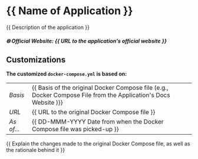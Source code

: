 # {{ Name of Application }}

{{ Description of the application }}

##### 🌐 Official Website: {{ URL to the application's official website }}

## Customizations

**The customized `docker-compose.yml` is based on:**

|            |                                                                                                                 |
| ---------- | --------------------------------------------------------------------------------------------------------------- |
| _Basis_    | {{ Basis of the original Docker Compose file (e.g., Docker Compose File from the Application's Docs Website )}} |
| _URL_      | {{ URL to the original Docker Compose file }}                                                                   |
| _As of..._ | {{ DD-MMM-YYYY Date from when the Docker Compose file was picked-up }}                                          |

{{ Explain the changes made to the original Docker Compose file, as well as the rationale behind it }}
